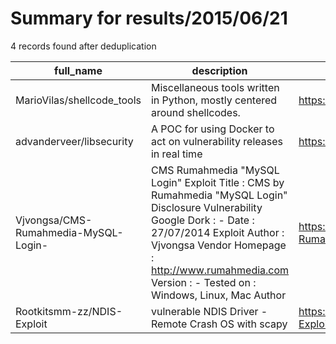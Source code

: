 
# Summary for results/2015/06/21
    
4 records found after deduplication

| full_name | description | html_url | matched_list | matched_count | pushed_at | size | stargazers_count | language | forks_count |
|--------------------------------------|------------------------------------------------------------------------------------------------------------------------------------------------------------------------------------------------------------------------------------------------------------------|---------------------------------------------------------|-----------------------|-----------------|---------------------------|--------|--------------------|------------|---------------|
| MarioVilas/shellcode_tools | Miscellaneous tools written in Python, mostly centered around shellcodes. | https://github.com/MarioVilas/shellcode_tools | ['shellcode'] | 1 | 2015-06-21 10:09:06+00:00 | 347 | 130 | C | 79 |
| advanderveer/libsecurity | A POC for using Docker to act on vulnerability releases in real time | https://github.com/advanderveer/libsecurity | ['vulnerability poc'] | 1 | 2015-06-21 21:20:07+00:00 | 39564 | 15 | Go | 1 |
| Vjvongsa/CMS-Rumahmedia-MySQL-Login- | CMS Rumahmedia "MySQL Login" Exploit Title : CMS by Rumahmedia "MySQL Login" Disclosure Vulnerability Google Dork : - Date : 27/07/2014 Exploit Author : Vjvongsa Vendor Homepage : http://www.rumahmedia.com Version : - Tested on : Windows, Linux, Mac Author | https://github.com/Vjvongsa/CMS-Rumahmedia-MySQL-Login- | ['exploit'] | 1 | 2015-06-21 06:20:56+00:00 | 0 | 1 | nan | 0 |
| Rootkitsmm-zz/NDIS-Exploit | vulnerable NDIS Driver - Remote Crash OS with scapy | https://github.com/Rootkitsmm-zz/NDIS-Exploit | ['exploit'] | 1 | 2015-06-21 08:10:27+00:00 | 0 | 1 | nan | 0 |
